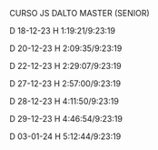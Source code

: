CURSO JS DALTO MASTER (SENIOR)

D 18-12-23 H 1:19:21/9:23:19

D 20-12-23 H 2:09:35/9:23:19

D 22-12-23 H 2:29:07/9:23:19

D 27-12-23 H 2:57:00/9:23:19

D 28-12-23 H 4:11:50/9:23:19

D 29-12-23 H 4:46:54/9:23:19

D 03-01-24 H 5:12:44/9:23:19
